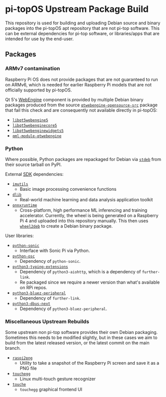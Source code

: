 # pi-topOS Upstream Package Build

This repository is used for building and uploading Debian source and binary packages into the pi-topOS apt repository that are not pi-top software. This can be external dependencies for pi-top software, or libraries/apps that are intended for use by the end-user.

## Packages

### ARMv7 contamination

Raspberry Pi OS does not provide packages that are not guaranteed to run on ARMv6, which is needed for earlier Raspberry Pi models that are not officially supported by pi-topOS.

Qt 5's [WebEngine](https://doc.qt.io/qt-5/qtwebengine-overview.html) component is provided by multiple Debian binary packages produced from the source [`qtwebengine-opensource-src`](https://packages.debian.org/source/stable/qtwebengine-opensource-src) package that fail this check and are consequently not available directly in pi-topOS:

* [`libqt5webengine5`](https://packages.debian.org/stable/libqt5webengine5)
* [`libqt5webenginecore5`](https://packages.debian.org/stable/libqt5webenginecore5)
* [`libqt5webenginewidgets5`](https://packages.debian.org/stable/libqt5webenginewidgets5)
* [`qml-module-qtwebengine`](https://packages.debian.org/stable/qml-module-qtwebengine)

### Python

Where possible, Python packages are repackaged for Debian via [`stdeb`](https://github.com/astraw/stdeb) from their source tarball on PyPI.


External [SDK](https://github.com/pi-top/pi-top-Python-SDK) dependencies:
* [`imutils`](https://pypi.org/project/imutils)
    * Basic image processing convenience functions
* [`dlib`](https://pypi.org/project/dlib)
    * Real-world machine learning and data analysis application toolkit
* [`onnxruntime`](https://pypi.org/project/onnxruntime)
    * Cross-platform, high performance ML inferencing and training accelerator. Currently, the wheel is being generated on a Raspberry Pi 4 and uploaded into this repository manually. This then uses [`wheel2deb`](https://github.com/upciti/wheel2deb) to create a Debian binary package.

User libraries:
* [`python-sonic`](https://pypi.org/project/python-sonic)
    * Interface with Sonic Pi via Python.
* [`python-osc`](https://pypi.org/project/python-osc)
    * Dependency of `python-sonic`.
* [`python3-typing-extensions`](https://pypi.org/project/typing-extensions)
    * Dependency of `python3-aiohttp`, which is a dependency of `further-link`.
    * Re packaged since we require a newer version than what's available on RPi repos.
* [`python3-bluez-peripheral`](https://pypi.org/project/bluez-peripheral)
    * Dependency of `further-link`.
* [`python3-dbus-next`](https://pypi.org/project/dbus-next)
    * Dependency of `python3-bluez-peripheral`.

### Miscellaneous Upstream Rebuilds

Some upstream non pi-top software provides their own Debian packaging. Sometimes this needs to be modified slightly, but in these cases we aim to build from the latest released version, or the latest commit on the main branch.

* [`raspi2png`](https://github.com/AndrewFromMelbourne/raspi2png)
    * Utility to take a snapshot of the Raspberry Pi screen and save it as a PNG file
* [`touchegg`](https://github.com/JoseExposito/touchegg)
    * Linux multi-touch gesture recognizer
* [`touche`](https://github.com/JoseExposito/touche)
    * `touchegg` graphical frontend UI
